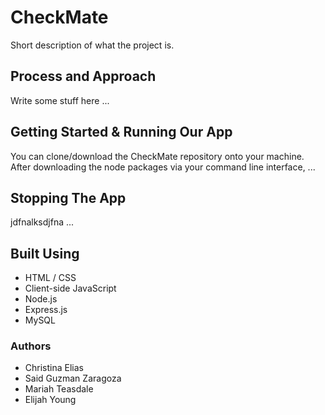 # CheckMate
Short description of what the project is.

## Process and Approach
Write some stuff here ... 

## Getting Started & Running Our App
You can clone/download the CheckMate repository onto your machine. After downloading the node packages via your command line interface, ...

## Stopping The App
jdfnalksdjfna ...

## Built Using
* HTML / CSS
* Client-side JavaScript
* Node.js
* Express.js
* MySQL

### Authors
* Christina Elias
* Said Guzman Zaragoza
* Mariah Teasdale
* Elijah Young
